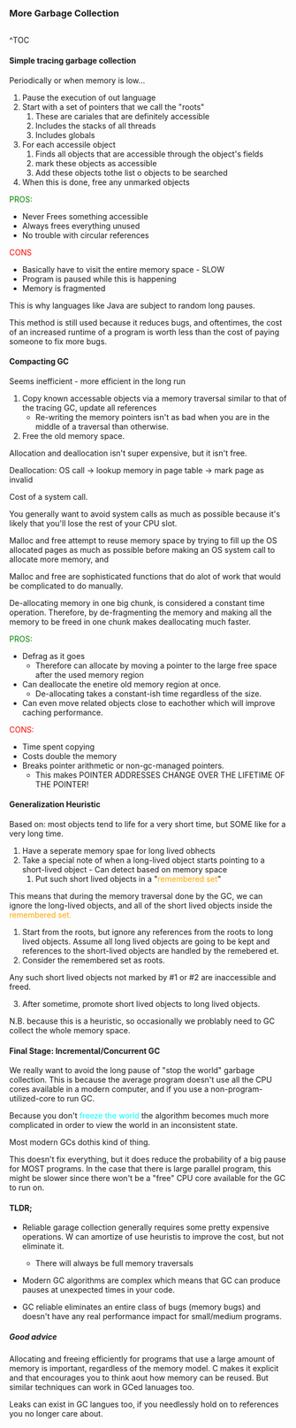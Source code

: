 ### More Garbage Collection

```toc
```
^TOC

#### Simple tracing garbage collection

Periodically or when memory is low...

1. Pause the execution of out language
2. Start with a set of pointers that we call the "roots"
	1. These are cariales that are definitely accessible
	2. Includes the stacks of all threads
	3. Includes globals
3. For each accessile object
	1. Finds all objects that are accessible through the object's fields
	2. mark these objects as accessible
	3. Add these objects tothe list o objects to be searched
4. When this is done, free any unmarked objects

<span style='color:green'>PROS: </span>
- Never Frees something accessible
- Always frees everything unused
- No trouble with circular references

<span style='color:red'>CONS</span>
- Basically have to visit the entire memory space - SLOW
- Program is paused while this is happening
- Memory is fragmented

This is why languages like Java are subject to random long pauses.

This method is still used because it reduces bugs, and oftentimes, the cost of an increased runtime of a program is worth less than the cost of paying someone to fix more bugs.

#### Compacting GC
Seems inefficient - more efficient in the long run

 1. Copy known accessable objects via a memory traversal similar to that of the tracing GC, update all references
	 - Re-writing the memory pointers isn't as bad when you are in the middle of a traversal than otherwise.
 2. Free the old memory space.

Allocation and deallocation isn't super expensive, but it isn't free.

Deallocation: 
OS call -> lookup memory in page table -> mark page as invalid

Cost of a system call. 

You generally want to avoid system calls as much as possible because it's likely that you'll lose the rest of your CPU slot.

Malloc and free attempt to reuse memory space by trying to fill up the OS allocated pages as much as possible before making an OS system call to allocate more memory, and 

Malloc and free are sophisticated functions that do alot of work that would be complicated to do manually.

De-allocating memory in one big chunk, is considered a constant time operation. Therefore, by de-fragmenting the memory and making all the memory to be freed in one chunk makes deallocating much faster.

<span style='color:green'>PROS:</span> 
- Defrag as it goes
	- Therefore can allocate by moving a pointer to the large free space after the used memory region
- Can deallocate the enetire old memory region at once. 
	- De-allocating takes a constant-ish time regardless of the size.
- Can even move related objects close to eachother which will improve caching performance.

<span style='color:red'>CONS:</span>
- Time spent copying 
- Costs double the memory
- Breaks pointer arithmetic or non-gc-managed pointers.
	- This makes POINTER ADDRESSES CHANGE OVER THE LIFETIME OF THE POINTER!


#### Generalization Heuristic

Based on: most objects tend to life for a very short time, but SOME like for a very long time.

1. Have a seperate memory spae for long lived obhects
2. Take a special note of when a long-lived object starts pointing to a short-lived object - Can detect based on memory space
	1. Put such short lived objects in a "<span style='color:orange'>remembered set</span>"

This means that during the memory traversal done by the GC, we can ignore the long-lived objects, and all of the short lived objects inside the <span style='color:orange'>remembered set.</span>

1. Start from the roots, but ignore any references from the roots to long lived objects. Assume all long lived objects are going to be kept and references to the short-lived objects are handled by  the remebered et.
2. Consider the remembered set as roots.

Any such short lived objects not marked by #1 or #2 are inaccessible and freed.

3. After sometime, promote short lived objects to long lived objects.

N.B. because this is a heuristic, so occasionally we problably need to GC collect the whole memory space.

#### Final Stage: Incremental/Concurrent GC

We really want to avoid the long pause of "stop the world" garbage collection. This is because the average program doesn't use all the CPU cores available in a modern computer, and if you use a non-program-utilized-core to run GC.

Because you don't <span style='color:cyan'>freeze the world</span> the algorithm becomes much more complicated in order to view the world in an inconsistent state.

Most modern GCs dothis kind of thing.

This doesn't fix everything, but it does reduce the probability of a big pause for MOST programs. In the case that there is large parallel program, this might be slower since there won't be a "free" CPU core available for the GC to run on.

#### TLDR;

- Reliable garage collection generally requires some pretty expensive operations. W can amortize of use heuristis to improve the cost, but not eliminate it.
	- There will always be full memory traversals
- Modern GC algorithms are complex which means that GC can produce pauses at unexpected times in your code.

- GC reliable eliminates an entire class of bugs (memory bugs) and doesn't have any real performance impact for small/medium programs.

##### Good advice
Allocating and freeing efficiently for programs that use a large amount of memory is important, regardless of the memory model. C makes it explicit and that encourages you to think aout how memory can be reused. But similar techniques can work in GCed lanuages too. 

Leaks can exist in GC langues too, if you needlessly hold on to references you no longer care about.